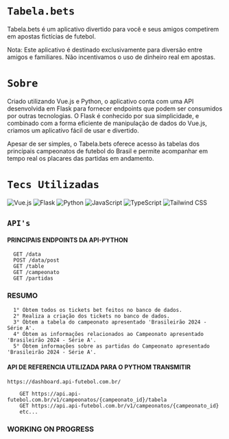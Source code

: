 
# `Tabela.bets`

Tabela.bets é um aplicativo divertido para você e seus amigos competirem em apostas fictícias de futebol.

Nota: Este aplicativo é destinado exclusivamente para diversão entre amigos e familiares. Não incentivamos o uso de dinheiro real em apostas.

# `Sobre`

Criado utilizando Vue.js e Python, o aplicativo conta com uma API desenvolvida em Flask para fornecer endpoints que podem ser consumidos por outras tecnologias. O Flask é conhecido por sua simplicidade, e combinado com a forma eficiente de manipulação de dados do Vue.js, criamos um aplicativo fácil de usar e divertido.

Apesar de ser simples, o Tabela.bets oferece acesso às tabelas dos principais campeonatos de futebol do Brasil e permite acompanhar em tempo real os placares das partidas em andamento.


# `Tecs Utilizadas`

![Vue.js](https://img.shields.io/badge/Vue.js-35495E?style=for-the-badge&logo=vue.js&logoColor=4FC08D)
![Flask](https://img.shields.io/badge/Flask-000000?style=for-the-badge&logo=flask&logoColor=white)
![Python](https://img.shields.io/badge/Python-3776AB?style=for-the-badge&logo=python&logoColor=white)
![JavaScript](https://img.shields.io/badge/JavaScript-F7DF1E?style=for-the-badge&logo=javascript&logoColor=black)
![TypeScript](https://img.shields.io/badge/TypeScript-007ACC?style=for-the-badge&logo=typescript&logoColor=white)
![Tailwind CSS](https://img.shields.io/badge/Tailwind_CSS-38B2AC?style=for-the-badge&logo=tailwind-css&logoColor=white)


## `API's`

#### PRINCIPAIS ENDPOINTS DA API-PYTHON

```http
  GET /data
  POST /data/post
  GET /table
  GET /campeonato
  GET /partidas
```

### RESUMO

```
  1° Óbtem todos os tickets bet feitos no banco de dados.
  2° Realiza a criação dos tickets no banco de dados.
  3° Óbtem a tabela do campeonato apresentado 'Brasileirão 2024 - Série A'.
  4° Óbtem as informações relacionados ao Campeonato apresentado 'Brasileirão 2024 - Série A'.
  5° Óbtem informações sobre as partidas do Campeonato apresentado 'Brasileirão 2024 - Série A'.
```

#### API DE REFERENCIA UTILIZADA PARA O PYTHOM TRANSMITIR 
`https://dashboard.api-futebol.com.br/`
```http
    GET https://api.api-futebol.com.br/v1/campeonatos/{campeonato_id}/tabela
    GET https://api.api-futebol.com.br/v1/campeonatos/{campeonato_id}
    etc...
```


### WORKING ON PROGRESS
